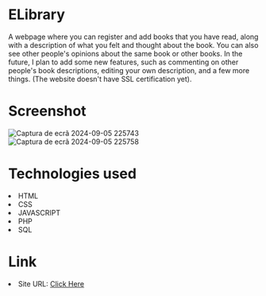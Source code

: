# ELibrary
A webpage where you can register and add books that you have read, along with a description of what you felt and thought about the book. You can also see other people's opinions about the same book or other books. In the future, I plan to add some new features, such as commenting on other people's book descriptions, editing your own description, and a few more things. (The website doesn't have SSL certification yet).

# Screenshot
![Captura de ecrã 2024-09-05 225743](https://github.com/user-attachments/assets/e7991e0d-b8de-482c-94b2-130e9a5122b1)
![Captura de ecrã 2024-09-05 225758](https://github.com/user-attachments/assets/6b215fe3-2654-4a3d-81f1-86504e41f1e7)

# Technologies used
<li>HTML</li>
<li>CSS</li>
<li>JAVASCRIPT</li>
<li>PHP</li>
<li>SQL</li>

# Link 
<li>Site URL: <a href="http://ebiblioteca.myartsonline.com/index.php">Click Here</a></li>
